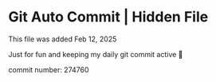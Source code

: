 # Git Auto Commit | Hidden File

This file was added Feb 12, 2025

Just for fun and keeping my daily git commit active 🤪

commit number: 274760
